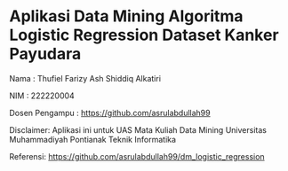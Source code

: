 # Aplikasi Data Mining Algoritma Logistic Regression Dataset Kanker Payudara

Nama            : Thufiel Farizy Ash Shiddiq Alkatiri

NIM             : 222220004

Dosen Pengampu  : https://github.com/asrulabdullah99

Disclaimer: Aplikasi ini untuk UAS Mata Kuliah Data Mining Universitas Muhammadiyah Pontianak Teknik Informatika

Referensi: https://github.com/asrulabdullah99/dm_logistic_regression
